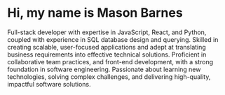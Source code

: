 # Hi, my name is Mason Barnes

Full-stack developer with expertise in JavaScript, React, and Python, coupled with experience in SQL database design and querying. Skilled in creating scalable, user-focused applications and adept at translating business requirements into effective technical solutions. Proficient in collaborative team practices, and front-end development, with a strong foundation in software engineering. Passionate about learning new technologies, solving complex challenges, and delivering high-quality, impactful software solutions.

